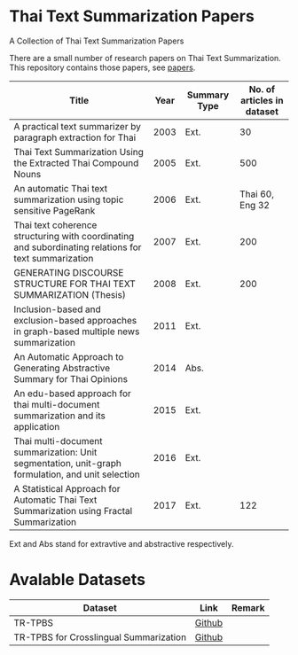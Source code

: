 # Thai Text Summarization Papers
A Collection of Thai Text Summarization Papers

There are a small number of research papers on Thai Text Summarization. This repository contains those papers, see [papers](https://github.com/nakhunchumpolsathien/thai-text-summarization-papers/tree/master/papers).

| Title | Year | Summary Type | No. of articles in dataset |             
| --- | --- | --- | --- | 
| A practical text summarizer by paragraph extraction for Thai | 2003 | Ext. |30 |
| Thai Text Summarization Using the Extracted Thai Compound Nouns | 2005 |Ext. | 500 |
|An automatic Thai text summarization using topic sensitive PageRank| 2006| Ext. |Thai 60, Eng 32 |
| Thai text coherence structuring with coordinating and subordinating relations for text summarization | 2007 |Ext. | 200 |
| GENERATING DISCOURSE STRUCTURE FOR THAI TEXT SUMMARIZATION (Thesis) | 2008 | Ext. | 200 |
| Inclusion-based and exclusion-based approaches in graph-based multiple news summarization| 2011| Ext.| |
| An Automatic Approach to Generating Abstractive Summary for Thai Opinions|2014|Abs. | |
|An edu-based approach for thai multi-document summarization and its application |2015 | Ext.| |
|Thai multi-document summarization: Unit segmentation, unit-graph formulation, and unit selection | 2016 | Ext. | |
|A Statistical Approach for Automatic Thai Text Summarization using Fractal Summarization | 2017| Ext.|122 |

Ext and Abs stand for extravtive and abstractive respectively.

# Avalable Datasets
|Dataset|Link| Remark |
| --- | --- | ---  |
|TR-TPBS|[Github](https://github.com/nakhunchumpolsathien/TR-TPBS)| |
|TR-TPBS for Crosslingual Summarization |[Github]()| |
